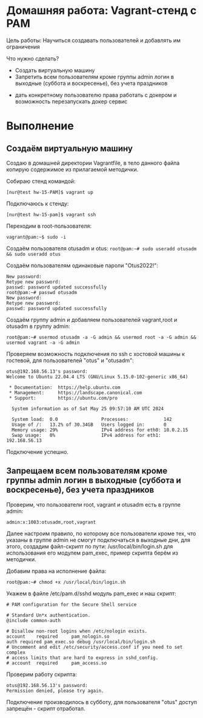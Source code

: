
# Домашняя работа: Vagrant-стенд c PAM

Цель работы: Научиться создавать пользователей и добавлять им ограничения

Что нужно сделать?

- Создать виртуальную машину
- Запретить всем пользователям кроме группы admin логин в выходные (суббота и воскресенье), без учета праздников

* дать конкретному пользователю права работать с докером и возможность перезапускать докер сервис

# Выполнение

## Создаём виртуальную машину

Создаю в домашней директории Vagrantfile, в тело данного файла копирую содержимое из прилагаемой методички.
 
Собираю стенд командой:

``` [nur@test hw-15-PAM]$ vagrant up ```

Подключаюсь к стенду:

``` [nur@test hw-15-pam]$ vagrant ssh ```

Переходим в root-пользователя:

``` vagrant@pam:~$ sudo -i ```

Создаём пользователя otusadm и otus:
``` root@pam:~# sudo useradd otusadm && sudo useradd otus ```

Создаём пользователям одинаковые пароли "Otus2022!":
``` root@pam:~# passwd otus
New password: 
Retype new password: 
passwd: password updated successfully
root@pam:~# passwd otusadm
New password: 
Retype new password: 
passwd: password updated successfully
```
Создаём группу admin  и добавляем пользователей vagrant,root и otusadm в группу admin:
``` root@pam:~# groupadd -f admin
root@pam:~# usermod otusadm -a -G admin && usermod root -a -G admin && usermod vagrant -a -G admin
```
Проверяем возможность подключения по ssh c хостовой машины к гостевой, для пользователей "otus" и "otusadm":

``` [nur@test hw-15-pam]$ ssh otus@192.168.56.13
otus@192.168.56.13's password: 
Welcome to Ubuntu 22.04.4 LTS (GNU/Linux 5.15.0-102-generic x86_64)

 * Documentation:  https://help.ubuntu.com
 * Management:     https://landscape.canonical.com
 * Support:        https://ubuntu.com/pro

  System information as of Sat May 25 09:57:10 AM UTC 2024

  System load:  0.0                Processes:             142
  Usage of /:   13.2% of 30.34GB   Users logged in:       0
  Memory usage: 29%                IPv4 address for eth0: 10.0.2.15
  Swap usage:   0%                 IPv4 address for eth1: 192.168.56.13
```
Подключение успешно.

## Запрещаем всем пользователям кроме группы admin логин в выходные (суббота и воскресенье), без учета праздников

Проверим, что пользователи root, vagrant и otusadm есть в группе admin:

``` root@pam:~# cat /etc/group | grep admin
admin:x:1003:otusadm,root,vagrant
```
Далее настроим правило, по которому все пользователи кроме тех, что указаны в группе admin не смогут подключаться в выходные дни, для этого,
создадим файл-скрипт по пути: /usr/local/bin/login.sh для использования его модулем pam_exec, пример скрипта берём из методички.

Добавим права на исполнение файла:
 
``` root@pam:~# chmod +x /usr/local/bin/login.sh ```

Укажем в файле /etc/pam.d/sshd модуль pam_exec и наш скрипт:

``` root@pam:~# vi /etc/pam.d/sshd
# PAM configuration for the Secure Shell service

# Standard Un*x authentication.
@include common-auth

# Disallow non-root logins when /etc/nologin exists.
account    required     pam_nologin.so
auth required pam_exec.so debug /usr/local/bin/login.sh
# Uncomment and edit /etc/security/access.conf if you need to set complex
# access limits that are hard to express in sshd_config.
# account  required     pam_access.so
```
Проверим работу скрипта:

``` [nur@test hw-15-pam]$ ssh otus@192.168.56.13
otus@192.168.56.13's password: 
Permission denied, please try again.
```
Подключение производилось в субботу, для пользователя "otus" доступ запрещён - скрипт отработал.














